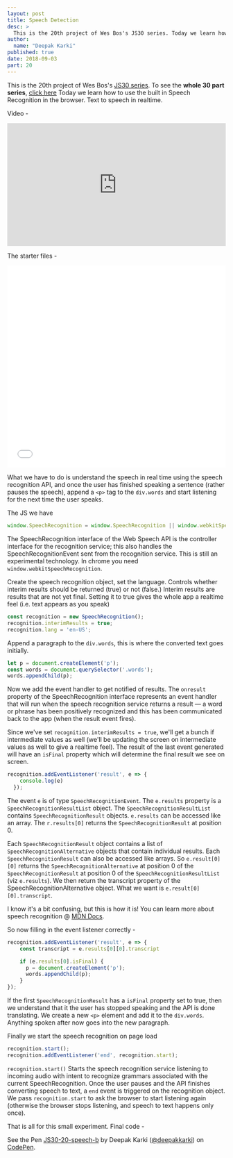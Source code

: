 ```yaml
---
layout: post
title: Speech Detection
desc: >
  This is the 20th project of Wes Bos's JS30 series. Today we learn how to use the built in Speech Recognition in the browser. Text to speech in realtime.
author:
  name: "Deepak Karki"
published: true
date: 2018-09-03
part: 20
---
```



This is the 20th project of Wes Bos's [JS30 series](https://javascript30.com/friend/DISCOVERDEV). To see the **whole 30 part series**, [click here](../)
Today we learn how to use the built in Speech Recognition in the browser. Text to speech in realtime.

Video - 

<style>.embed-container { position: relative; padding-bottom: 56.25%; height: 0; overflow: hidden; max-width: 100%; } .embed-container iframe, .embed-container object, .embed-container embed { position: absolute; top: 0; left: 0; width: 100%; height: 100%; }</style><div class='embed-container'><iframe src='https://www.youtube.com/embed/0mJC0A72Fnw' frameborder='0' allowfullscreen></iframe></div>

The starter files -

<iframe height='465' scrolling='no' title='JS30-20-speech-a' src='//codepen.io/deepakkarki/embed/vrzKBY/?height=265&theme-id=dark&default-tab=js,result&embed-version=2' frameborder='no' allowtransparency='true' allowfullscreen='true' style='width: 100%;'>See the Pen <a href='https://codepen.io/deepakkarki/pen/vrzKBY/'>JS30-20-speech-a</a> by Deepak Karki (<a href='https://codepen.io/deepakkarki'>@deepakkarki</a>) on <a href='https://codepen.io'>CodePen</a>.
</iframe>

What we have to do is understand the speech in real time using the speech recognition API, and once the user has finished speaking a sentence (rather pauses the speech), append a `<p>` tag to the `div.words` and start listening for the next time the user speaks.


The JS we have 

```js
window.SpeechRecognition = window.SpeechRecognition || window.webkitSpeechRecognition
```

The SpeechRecognition interface of the Web Speech API is the controller interface for the recognition service; this also handles the SpeechRecognitionEvent sent from the recognition service. This is still an experimental technology. In chrome you need `window.webkitSpeechRecognition`.

Create the speech recognition object, set the language. Controls whether interim results should be returned (true) or not (false.) Interim results are results that are not yet final. Setting it to true gives the whole app a realtime feel (i.e. text appears as you speak)

```js
const recognition = new SpeechRecognition();
recognition.interimResults = true;
recognition.lang = 'en-US';
```

Append a paragraph to the `div.words`, this is where the converted text goes initially.

```js
let p = document.createElement('p');
const words = document.querySelector('.words');
words.appendChild(p);
```

Now we add the event handler to get notified of results. The `onresult` property of the SpeechRecognition interface represents an event handler that will run when the speech recognition service returns a result — a word or phrase has been positively recognized and this has been communicated back to the app (when the result event fires). 

Since we've set `recognition.interimResults = true`, we'll get a bunch if intermediate values as well (we'll be updating the screen on intermediate values as well to give a realtime feel). The result of the last event generated will have an `isFinal` property which will determine the final result we see on screen. 

```js
recognition.addEventListener('result', e => {
    console.log(e)
  });
```

The event `e` is of type `SpeechRecognitionEvent`. The `e.results` property is a `SpeechRecognitionResultList` object. The `SpeechRecognitionResultList` contains `SpeechRecognitionResult` objects. `e.results` can be accessed like an array. The `r.results[0]` returns the `SpeechRecognitionResult` at position 0. 

Each `SpeechRecognitionResult` object contains a list of `SpeechRecognitionAlternative` objects that contain individual results. Each `SpeechRecognitionResult` can also be accessed like arrays. So `e.result[0][0]` returns the `SpeechRecognitionAlternative` at position 0 of the `SpeechRecognitionResult` at position 0 of the `SpeechRecognitionResultList` (viz `e.results`). We then return the transcript property of the SpeechRecognitionAlternative object. What we want is `e.result[0][0].transcript`. 

I know it's a bit confusing, but this is how it is! You can learn more about speech recognition @ [MDN Docs](https://developer.mozilla.org/en-US/docs/Web/API/SpeechRecognition).


So now filling in the event listener correctly -

```js
recognition.addEventListener('result', e => {
    const transcript = e.results[0][0].transcript

    if (e.results[0].isFinal) {
      p = document.createElement('p');
      words.appendChild(p);
    }
});
```

If the first `SpeechRecognitionResult` has a `isFinal` property set to true, then we understand that it the user has stopped speaking and the API is done translating. We create a new `<p>` element and add it to the `div.words`. Anything spoken after now goes into the new paragraph.


Finally we start the speech recognition on page load

```js
recognition.start();
recognition.addEventListener('end', recognition.start);
```

`recognition.start()` Starts the speech recognition service listening to incoming audio with intent to recognize grammars associated with the current SpeechRecognition. Once the user pauses and the API finishes converting speech to text, a `end` event is triggered on the recognition object. We pass `recognition.start` to ask the browser to start listening again (otherwise the browser stops listening, and speech to text happens only once).


That is all for this small experiment. Final code -

<p data-height="465" data-theme-id="dark" data-slug-hash="LrJRzy" data-default-tab="js,result" data-user="deepakkarki" data-embed-version="2" data-pen-title="JS30-20-speech-b" class="codepen">See the Pen <a href="https://codepen.io/deepakkarki/pen/LrJRzy/">JS30-20-speech-b</a> by Deepak Karki (<a href="https://codepen.io/deepakkarki">@deepakkarki</a>) on <a href="https://codepen.io">CodePen</a>.</p>
<script async src="https://static.codepen.io/assets/embed/ei.js"></script>
